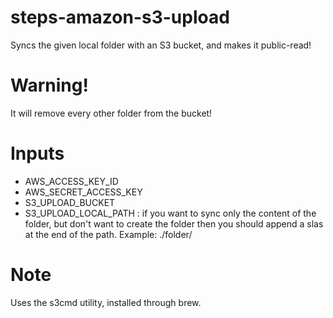steps-amazon-s3-upload
======================

Syncs the given local folder with an S3 bucket, and makes it public-read!


# Warning!

It will remove every other folder from the bucket!


# Inputs

- AWS_ACCESS_KEY_ID
- AWS_SECRET_ACCESS_KEY
- S3_UPLOAD_BUCKET
- S3_UPLOAD_LOCAL_PATH : if you want to sync only the content of the folder, but don't want to create the folder then you should append a slas at the end of the path. Example: ./folder/


# Note

Uses the s3cmd utility, installed through brew.